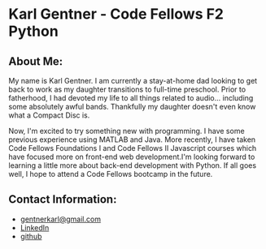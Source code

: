 # Karl Gentner - Code Fellows F2 Python

## About Me:

My name is Karl Gentner. I am currently a stay-at-home dad looking to get back to work as my daughter transitions to full-time preschool. Prior to fatherhood, I had devoted my life to all things related to audio... including some absolutely awful bands. Thankfully my daughter doesn't even know what a Compact Disc is. 


Now, I'm excited to try something new with programming. I have some previous experience using MATLAB and Java. More recently, I have taken Code Fellows Foundations I and Code Fellows II Javascript courses which have focused more on front-end web development.I'm looking forward to learning a little more about back-end development with Python. If all goes well, I hope to attend a Code Fellows bootcamp in the future.


## Contact Information:

* gentnerkarl@gmail.com
* [LinkedIn](https://www.linkedin.com/in/karlgentner)
* [github](https://github.com/kgentner)


